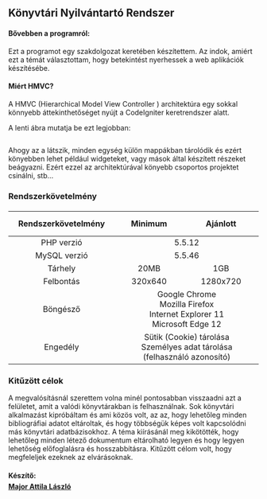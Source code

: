 <h2 id="h2-k-nyvt-ri-nyilv-ntart-rendszer"><a name="Könyvtári Nyilvántartó Rendszer" class="reference-link"></a><span class="header-link octicon octicon-link"></span>Könyvtári Nyilvántartó Rendszer</h2><h4 id="h4-b-vebben-a-programr-l-"><a name="Bővebben a programról:" class="reference-link"></a><span class="header-link octicon octicon-link"></span>Bővebben a programról:</h4><p>Ezt a programot egy szakdolgozat keretében készítettem. Az indok, amiért ezt a témát választottam, hogy betekintést nyerhessek a web aplikációk készítésébe.</p>
<h4 id="h4-mi-rt-hmvc-"><a name="Miért HMVC?" class="reference-link"></a><span class="header-link octicon octicon-link"></span>Miért HMVC?</h4><p>A HMVC (Hierarchical Model View Controller ) architektúra egy sokkal könnyebb áttekinthetőséget nyújt a CodeIgniter keretrendszer alatt.</p>
<p>A lenti ábra mutatja be ezt legjobban:</p>
<p><img src="https://res.cloudinary.com/inviqa-uk/image/upload/v1470132019/mvc-hmvc.png" alt=""></p>
<p>Ahogy az a látszik, minden egység külön mappákban tárolódik és ezért könyebben lehet például widgeteket, vagy mások által készített részeket beágyazni. Ezért ezzel az architektúrával könyebb csoportos projektet csinálni, stb…</p>
<h3 id="h3-rendszerk-vetelm-ny"><a name="Rendszerkövetelmény" class="reference-link"></a><span class="header-link octicon octicon-link"></span>Rendszerkövetelmény</h3><table style="margin-top: 20px;"><thead><tr><th style="text-align:center; height: 50px; padding-left: 20px; padding-right: 20px;">Rendszerkövetelmény</th><th style="text-align:center">Minimum</th><th style="text-align:center">Ajánlott</th></tr></thead><tbody><tr><td style="text-align:center">PHP verzió</td><td style="text-align:center" colspan="2">5.5.12</td></tr><tr><td style="text-align:center">MySQL verzió</td><td style="text-align:center" colspan="2">5.5.46</td></tr><tr><td style="text-align:center">Tárhely</td><td style="text-align:center">20MB</td><td style="text-align:center">1GB</td></tr><tr><td style="text-align:center">Felbontás</td><td style="text-align:center">320x640</td><td style="text-align:center">1280x720</td></tr><tr><td style="text-align:center">Böngésző</td><td style="text-align:center" colspan="2">Google Chrome<br>Mozilla Firefox<br>Internet Explorer 11<br>Microsoft Edge 12</td></tr><tr><td style="text-align:center">Engedély</td><td style="text-align:center" colspan="2">Sütik (Cookie) tárolása<br>Személyes adat tárolása (felhasználó azonosító)</td></tr></tbody></table>



<h3 id="h3-kit-z-tt-c-lok"><a name="Kitűzött célok" class="reference-link"></a><span class="header-link octicon octicon-link"></span>Kitűzött célok</h3><p>A megvalósításnál szerettem volna minél pontosabban visszaadni azt a felületet, amit a valódi könyvtárakban is felhasználnak. Sok könyvtári alkalmazást kipróbáltam és ami közös volt, az az, hogy lehetőleg minden bibliográfiai adatot eltároltak, és hogy többségük képes volt kapcsolódni más könyvtári adatbázisokhoz. A téma kiírásánál meg kikötötték, hogy lehetőleg minden létező dokumentum eltárolható legyen és hogy legyen lehetőség előfoglalásra és hosszabbításra. Kitűzött célom volt, hogy megfeleljek ezeknek az elvárásoknak. </p>
<p></p><h4 style="margin-bottom: 5px;">Készítő:</h4><b><a href="mailto:attilamajor1997@gmail.com" title="Major Attila László">Major Attila László</a></b><p></p>
